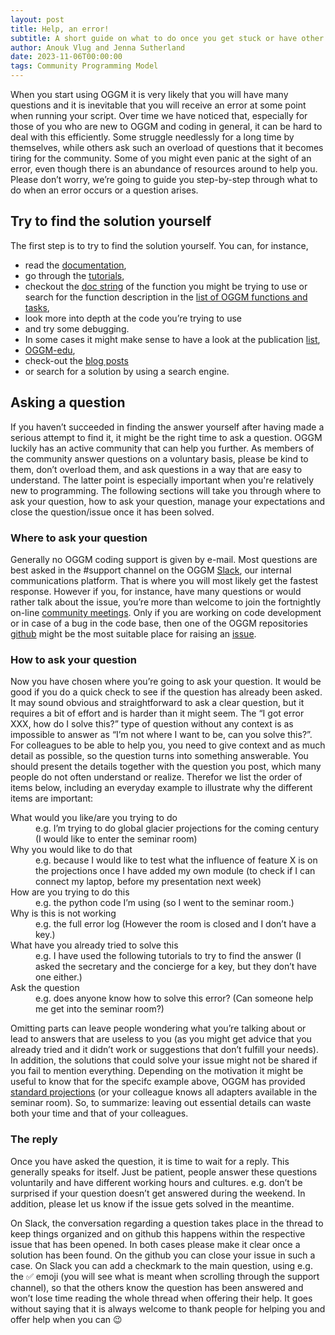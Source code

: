 ```yaml
---
layout: post
title: Help, an error! 
subtitle: A short guide on what to do once you get stuck or have other question
author: Anouk Vlug and Jenna Sutherland
date: 2023-11-06T00:00:00
tags: Community Programming Model
---
```


When you start using OGGM it is very likely that you will have many questions and it is inevitable that you will receive 
an error at some point when running your script. Over time we have noticed that, especially for those of you who are new 
to OGGM and coding in general, it can be hard to deal with this efficiently. Some struggle needlessly for a long time by 
themselves, while others ask such an overload of questions that it becomes tiring for the community. Some of you might 
even panic at the sight of an error, even though there is an abundance of resources around to help you. Please don’t 
worry, we’re going to guide you step-by-step through what to do when an error occurs or a question arises.

## Try to find the solution yourself
The first step is to try to find the solution yourself. You can, for instance,
- read the [documentation](https://docs.oggm.org/en/stable/),
- go through the [tutorials](https://oggm.org/tutorials/stable/notebooks/welcome.html),
- checkout the [doc string](https://www.geeksforgeeks.org/python-docstrings/) of the function you might be trying to use
or search for the function description in the [list of OGGM functions and tasks](https://docs.oggm.org/en/stable/api.html),
- look more into depth at the code you’re trying to use
- and try some debugging.
- In some cases it might make sense to have a look at the publication [list](https://oggm.org/publications/),
- [OGGM-edu](https://edu.oggm.org/en/latest/),
- check-out the [blog posts](https://oggm.org/search/index.html)
- or search for a solution by using a search engine.

## Asking a question
If you haven’t succeeded in finding the answer yourself after having made a serious attempt to find it, it might be the 
right time to ask a question. OGGM luckily has an active community that can help you further. As members of the 
community answer questions on a voluntary basis, please be kind to them, don’t overload them, and ask questions in a way 
that are easy to understand. The latter point is especially important when you're relatively new to programming. The 
following sections will take you through  where to ask your question, how to ask your question, manage your expectations 
and close the question/issue once it has been solved.

### Where to ask your question
Generally no OGGM coding support is given by e-mail. Most questions are best asked in the #support channel on the OGGM 
[Slack](https://oggm.org/2022/10/11/Welcome-to-the-OGGM-Slack/), our internal communications platform. That is where you 
will most likely get the fastest response. However if you, for instance, have many questions or would rather talk about 
the issue, you’re more than welcome to join the fortnightly on-line [community meetings](https://oggm.org/meetings/). 
Only if you are working on code development or in case of a bug in the code base, then one of the OGGM repositories 
[github](https://github.com/OGGM/) might be the most suitable place for raising an 
[issue](https://github.com/OGGM/oggm/issues).

### How to ask your question
Now you have chosen where you’re going to ask your question. It would be good if you do a quick check to see if the 
question has already been asked. It may sound obvious and straightforward to ask a clear question, but it requires a bit 
of effort and is harder than it might seem. The “I got error XXX, how do I solve this?” type of question without any 
context is as impossible to answer as “I’m not where I want to be, can you solve this?”. For colleagues to be able to 
help you, you need to give context and as much detail as possible, so the question turns into something answerable. You 
should present the details together with the question you post, which many people do not often understand or realize. 
Therefor we list the order of items below, including an everyday example to illustrate why the different items are 
important:

<DL>
<DT> What would you like/are you trying to do
    <DD> e.g. I’m trying to do global glacier projections for the coming century (I would like to enter the seminar room)
<DT> Why you would like to do that
    <DD> e.g. because I would like to test what the influence of feature X is on the projections once I have added my own 
      module (to check if I can connect my laptop, before my presentation next week)
<DT> How are you trying to do this
    <DD> e.g. the python code I’m using (so I went to the seminar room.)
<DT> Why is this is not working
    <DD> e.g. the full error log (However the room is closed and I don’t have a key.)
<DT> What have you already tried to solve this
    <DD> e.g. I have used the following tutorials to try to find the answer (I asked the secretary and the concierge for a key, 
      but they don’t have one either.)
<DT> Ask the question
    <DD> e.g. does anyone know how to solve this error? (Can someone help me get into the seminar room?)
</DL>

Omitting parts can leave people wondering what you’re talking about or lead to answers that are useless to you (as you 
might get advice that you already tried and it didn’t work or suggestions that don’t fulfill your needs). In addition, 
the solutions that could solve your issue might not be shared if you fail to mention everything. Depending on the 
motivation it might be useful to know that for the specifc example above, OGGM has provided 
[standard projections](https://docs.oggm.org/en/stable/download-projections.html) (or your colleague knows all adapters 
available in the seminar room). So, to summarize: leaving out essential details can waste both your time and that of 
your colleagues.

### The reply
Once you have asked the question, it is time to wait for a reply. This generally speaks for itself. Just be patient, 
people answer these questions voluntarily and have different working hours and cultures. e.g. don’t be surprised if your 
question doesn’t get answered during the weekend. In addition, please let us know if the issue gets solved in the 
meantime. 

On Slack, the conversation regarding a question takes place in the thread to keep things organized and on github this 
happens within the respective issue that has been opened. In both cases please make it clear once a solution has been 
found. On the github you can close your issue in such a case. On Slack you can add a checkmark to the main question, 
using e.g. the ✅ emoji (you will see what is meant when scrolling through the support channel), so that the others know 
the question has been answered and won’t lose time reading the whole thread when offering their help. It goes without 
saying that it is always welcome to thank people for helping you and offer help when you can 😉
